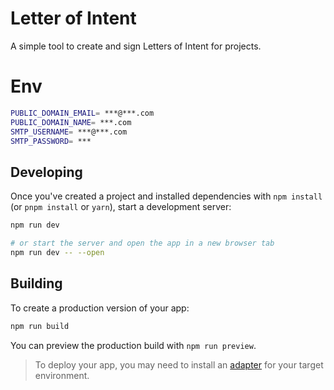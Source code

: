 # Letter of Intent

A simple tool to create and sign Letters of Intent for projects.

# Env

```bash
PUBLIC_DOMAIN_EMAIL= ***@***.com
PUBLIC_DOMAIN_NAME= ***.com
SMTP_USERNAME= ***@***.com
SMTP_PASSWORD= ***
```

## Developing

Once you've created a project and installed dependencies with `npm install` (or `pnpm install` or `yarn`), start a development server:

```bash
npm run dev

# or start the server and open the app in a new browser tab
npm run dev -- --open
```

## Building

To create a production version of your app:

```bash
npm run build
```

You can preview the production build with `npm run preview`.

> To deploy your app, you may need to install an [adapter](https://kit.svelte.dev/docs/adapters) for your target environment.
